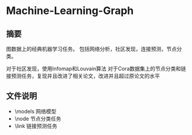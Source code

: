 # Machine-Learning-Graph

## 摘要 

图数据上的经典机器学习任务。
包括网络分析，社区发现，连接预测，节点分类。

对于社区发现，使用Infomap和Louvain算法
对于Cora数据集上的节点分类和链接预测任务，复现并且改进了相关论文，改进并且超过原论文的水平

## 文件说明

* \models 网络模型
* \node 节点分类任务
* \link 链接预测任务
